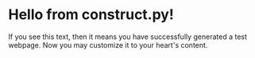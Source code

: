 
# Hello from construct.py!

If you see this text, then it means you have successfully generated a test webpage.
Now you may customize it to your heart's content.

